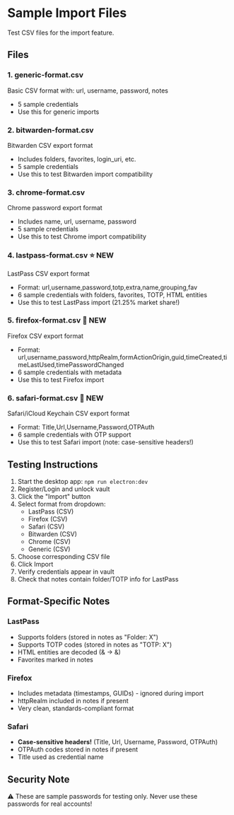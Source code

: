 # Sample Import Files

Test CSV files for the import feature.

## Files

### 1. generic-format.csv
Basic CSV format with: url, username, password, notes
- 5 sample credentials
- Use this for generic imports

### 2. bitwarden-format.csv
Bitwarden CSV export format
- Includes folders, favorites, login_uri, etc.
- 5 sample credentials
- Use this to test Bitwarden import compatibility

### 3. chrome-format.csv
Chrome password export format
- Includes name, url, username, password
- 5 sample credentials
- Use this to test Chrome import compatibility

### 4. lastpass-format.csv ⭐ NEW
LastPass CSV export format
- Format: url,username,password,totp,extra,name,grouping,fav
- 6 sample credentials with folders, favorites, TOTP, HTML entities
- Use this to test LastPass import (21.25% market share!)

### 5. firefox-format.csv 🦊 NEW
Firefox CSV export format
- Format: url,username,password,httpRealm,formActionOrigin,guid,timeCreated,timeLastUsed,timePasswordChanged
- 6 sample credentials with metadata
- Use this to test Firefox import

### 6. safari-format.csv 🍎 NEW
Safari/iCloud Keychain CSV export format
- Format: Title,Url,Username,Password,OTPAuth
- 6 sample credentials with OTP support
- Use this to test Safari import (note: case-sensitive headers!)

## Testing Instructions

1. Start the desktop app: `npm run electron:dev`
2. Register/Login and unlock vault
3. Click the "Import" button
4. Select format from dropdown:
   - LastPass (CSV)
   - Firefox (CSV)
   - Safari (CSV)
   - Bitwarden (CSV)
   - Chrome (CSV)
   - Generic (CSV)
5. Choose corresponding CSV file
6. Click Import
7. Verify credentials appear in vault
8. Check that notes contain folder/TOTP info for LastPass

## Format-Specific Notes

### LastPass
- Supports folders (stored in notes as "Folder: X")
- Supports TOTP codes (stored in notes as "TOTP: X")
- HTML entities are decoded (&amp; → &)
- Favorites marked in notes

### Firefox
- Includes metadata (timestamps, GUIDs) - ignored during import
- httpRealm included in notes if present
- Very clean, standards-compliant format

### Safari
- **Case-sensitive headers!** (Title, Url, Username, Password, OTPAuth)
- OTPAuth codes stored in notes if present
- Title used as credential name

## Security Note

⚠️ These are sample passwords for testing only. Never use these passwords for real accounts!

